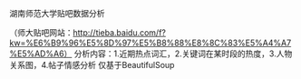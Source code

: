 湖南师范大学贴吧数据分析

（师大贴吧网站：http://tieba.baidu.com/f?kw=%E6%B9%96%E5%8D%97%E5%B8%88%E8%8C%83%E5%A4%A7%E5%AD%A6）
分析内容：1.近期热点词汇，2.关键词在某时段的热度，3.人物关系图，4.帖子情感分析
仅基于BeautifulSoup
